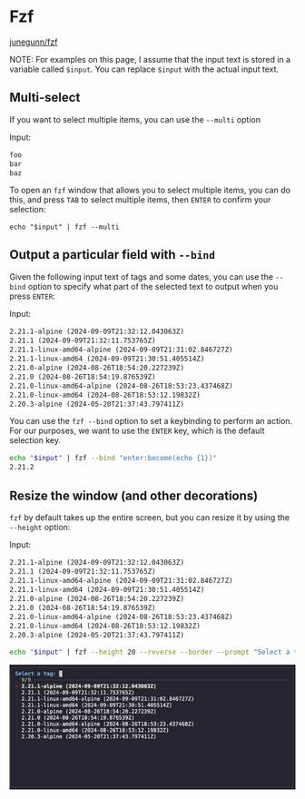 # Fzf

[junegunn/fzf](https://github.com/junegunn/fzf)

NOTE: For examples on this page, I assume that the input text is stored in a variable called `$input`. You can replace `$input` with the actual input text.

## Multi-select
If you want to select multiple items, you can use the `--multi` option

Input:
```
foo
bar
baz
```
To open an `fzf` window that allows you to select multiple items, you can do this, and press `TAB` to select multiple items, then `ENTER` to confirm your selection:

```
echo "$input" | fzf --multi
```

## Output a particular field with `--bind`

Given the following input text of tags and some dates, you can use the `--bind` option to specify what part of the selected text to output when you press `ENTER`:

Input:
```
2.21.1-alpine (2024-09-09T21:32:12.043063Z)
2.21.1 (2024-09-09T21:32:11.753765Z)
2.21.1-linux-amd64-alpine (2024-09-09T21:31:02.846727Z)
2.21.1-linux-amd64 (2024-09-09T21:30:51.405514Z)
2.21.0-alpine (2024-08-26T18:54:20.227239Z)
2.21.0 (2024-08-26T18:54:19.876539Z)
2.21.0-linux-amd64-alpine (2024-08-26T18:53:23.437468Z)
2.21.0-linux-amd64 (2024-08-26T18:53:12.19832Z)
2.20.3-alpine (2024-05-20T21:37:43.797411Z)
```

You can use the `fzf --bind` option to set a keybinding to perform an action. For our purposes, we want to use the `ENTER` key, which is the default selection key.

```sh
echo "$input" | fzf --bind "enter:become(echo {1})"
2.21.2
```

## Resize the window (and other decorations)
`fzf` by default takes up the entire screen, but you can resize it by using the `--height` option:

Input:
```
2.21.1-alpine (2024-09-09T21:32:12.043063Z)
2.21.1 (2024-09-09T21:32:11.753765Z)
2.21.1-linux-amd64-alpine (2024-09-09T21:31:02.846727Z)
2.21.1-linux-amd64 (2024-09-09T21:30:51.405514Z)
2.21.0-alpine (2024-08-26T18:54:20.227239Z)
2.21.0 (2024-08-26T18:54:19.876539Z)
2.21.0-linux-amd64-alpine (2024-08-26T18:53:23.437468Z)
2.21.0-linux-amd64 (2024-08-26T18:53:12.19832Z)
2.20.3-alpine (2024-05-20T21:37:43.797411Z)
```

```sh
echo "$input" | fzf --height 20 --reverse --border --prompt "Select a tag: "
```

![fzf-height-example](fzf-height-border.png)

